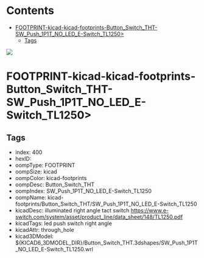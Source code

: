 



Contents
========

* [FOOTPRINT-kicad-kicad-footprints-Button_Switch_THT-SW_Push_1P1T_NO_LED_E-Switch_TL1250>](#footprint-kicad-kicad-footprints-button_switch_tht-sw_push_1p1t_no_led_e-switch_tl1250)
	* [Tags](#tags)
  
![][im]
# FOOTPRINT-kicad-kicad-footprints-Button_Switch_THT-SW_Push_1P1T_NO_LED_E-Switch_TL1250>

## Tags

- index: 400
- hexID: 
- oompType: FOOTPRINT
- oompSize: kicad
- oompColor: kicad-footprints
- oompDesc: Button_Switch_THT
- oompIndex: SW_Push_1P1T_NO_LED_E-Switch_TL1250
- oompName: kicad-footprints/Button_Switch_THT/SW_Push_1P1T_NO_LED_E-Switch_TL1250
- kicadDesc: illuminated right angle tact switch https://www.e-switch.com/system/asset/product_line/data_sheet/148/TL1250.pdf
- kicadTags: led push switch right angle
- kicadAttr: through_hole
- kicad3DModel: ${KICAD6_3DMODEL_DIR}/Button_Switch_THT.3dshapes/SW_Push_1P1T_NO_LED_E-Switch_TL1250.wrl



[im]: image.png
